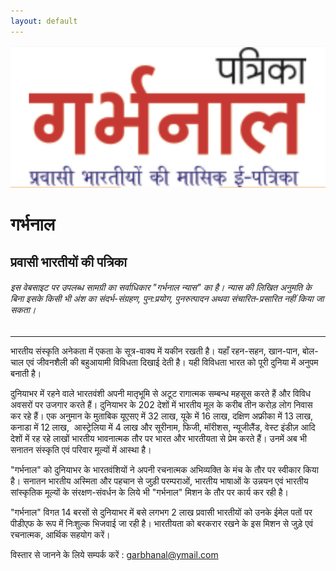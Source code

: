 ```yaml
---
layout: default
---
```


![Garbhanal](assets/garbhanal.png)

# गर्भनाल
## प्रवासी भारतीयों की पत्रिका


###### इस वेबसाइट पर उपलब्ध सामग्री का सर्वाधिकार "गर्भनाल न्यास" का है। न्यास की लिखित अनुमति के बिना इसके किसी भी अंश का संदर्भ-संग्रहण, पुन:प्रयोग, पुनरुत्पादन अथवा संचारित-प्रसारित नहीं किया जा सकता।

---

भारतीय संस्कृति अनेकता में एकता के सूत्र-वाक्य में यकीन रखती है। यहाँ रहन-सहन, खान-पान, बोल-चाल एवं जीवनशैली की बहुआयामी विविधता दिखाई देती है। यही विविधता भारत को पूरी दुनिया में अनुपम बनाती है।

दुनियाभर में रहने वाले भारतवंशी अपनी मातृभूमि से अटूट रागात्मक सम्बन्ध महसूस करते हैं और विविध अवसरों पर उजगार करते हैं। दुनियाभर के 202 देशों में भारतीय मूल के करीब तीन करोड़ लोग निवास कर रहे हैं। एक अनुमान के मुताबिक यूएसए में 32 लाख, यूके में 16 लाख, दक्षिण अफ्रीका में 13 लाख,  कनाडा में 12 लाख,  आस्ट्रेलिया में 4 लाख और सूरीनाम, फिजी, मॉरीशस, न्यूजीलैंड, वेस्ट इंडीज़ आदि देशों में रह रहे लाखों भारतीय भावनात्मक तौर पर भारत और भारतीयता से प्रेम करते हैं। उनमें अब भी सनातन संस्कृति एवं परिवार मूल्यों में आस्था है।

"गर्भनाल" को दुनियाभर के भारतवंशियों ने अपनी रचनात्मक अभिव्यक्ति के मंच के तौर पर स्वीकार किया है। सनातन भारतीय अस्मिता और पहचान से जुड़ी परम्पराओं, भारतीय भाषाओं के उन्नयन एवं भारतीय सांस्कृतिक मूल्यों के संरक्षण-संवर्धन के लिये भी "गर्भनाल" मिशन के तौर पर कार्य कर रही है।

"गर्भनाल" विगत 14 बरसों से दुनियाभर में बसे लगभग 2 लाख प्रवासी भारतीयों को उनके ईमेल पतों पर पीडीएफ के रूप में निःशुल्क भिजवाई जा रही है। भारतीयता को बरकरार रखने के इस मिशन से जुड़े एवं रचनात्मक, आर्थिक सहयोग करें।

विस्तार से जानने के लिये सम्पर्क करें : garbhanal@ymail.com
